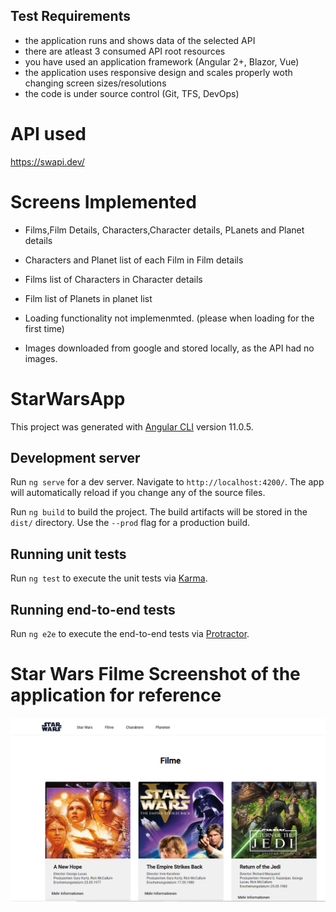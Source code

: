 ## Test Requirements

* the application runs and shows data of the selected API
* there are atleast 3 consumed API root resources
* you have used an application framework (Angular 2+, Blazor, Vue)
* the application uses responsive design and scales properly woth changing screen sizes/resolutions
* the code is under source control (Git, TFS, DevOps)

# API used
https://swapi.dev/

# Screens Implemented

* Films,Film Details, Characters,Character details, PLanets and Planet details
* Characters and Planet list of each Film in Film details
* Films list of Characters in Character details
* Film list of Planets in planet list


* Loading functionality not implemenmted. (please when loading for the first time)
* Images downloaded from google and stored locally, as the API had no images.


# StarWarsApp

This project was generated with [Angular CLI](https://github.com/angular/angular-cli) version 11.0.5.

## Development server

Run `ng serve` for a dev server. Navigate to `http://localhost:4200/`. The app will automatically reload if you change any of the source files.

Run `ng build` to build the project. The build artifacts will be stored in the `dist/` directory. Use the `--prod` flag for a production build.

## Running unit tests

Run `ng test` to execute the unit tests via [Karma](https://karma-runner.github.io).

## Running end-to-end tests

Run `ng e2e` to execute the end-to-end tests via [Protractor](http://www.protractortest.org/).

# Star Wars Filme Screenshot of the application for reference
![Film List](./docs/film-list.PNG)

